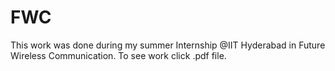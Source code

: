 # FWC
This work was done during my summer Internship @IIT Hyderabad  in Future Wireless Communication.
To see work click .pdf file.
